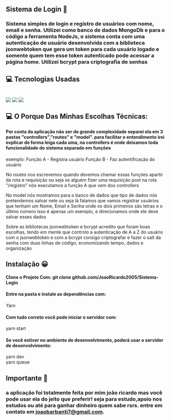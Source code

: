## Sistema de Login 📱

### Sistema simples de login e registro de usuários com nome, email e senha. Utilizei como banco de dados MongoDb e para o código a ferramenta NodeJs, o sistema conta com uma autenticação de usuário desenvolvida com a biblioteca jsonwebtoken que gera um token para cada usuário logado e somente quem tem esse token autenticado pode acessar a página home. Utilizei bcrypt para criptografia de senhas 

## 💻 Tecnologias Usadas
<div style="display: inline_block"><br/>
<img align="center" src="https://img.shields.io/badge/JavaScript-323330?style=for-the-badge&logo=javascript&logoColor=F7DF1E">
<img align="center" src="https://img.shields.io/badge/Node.js-43853D?style=for-the-badge&logo=node.js&logoColor=white">
<img align="center" src="https://img.shields.io/badge/MongoDB-4EA94B?style=for-the-badge&logo=mongodb&logoColor=white">
</div>

## 💻 O Porque Das Minhas Escolhas Técnicas:

#### Por conta da aplicação não ser de grande complexidade separei ela em 3 pastas "controllers","routes" e "model". para facilitar o entendimento irei explicar de forma leiga cada uma, na controllers é onde deixamos toda funcionalidade do sistema separado em funções 
exemplo: Função A - Registra usuário
 Função B - Faz autentificação do usuário

No routes nos escrevemos quando devemos chamar essas funções apartir da rota e requisição ou seja se alguém fizer uma requisição post na rota "/registro" nós executamos a função A que vem dos controllers

No model nós mostramos para o banco de dados que tipo de dados nós pretendemos salvar nele ou seja lá falamos que vamos registrar usuários que tenham um Nome, Email e Senha onde os dois primeiros são letras e o último número isso é apenas um exemplo, e direcionamos onde ele deve salvar esses dados

Sobre as bibliotecas jsonwebtoken e bcrypt acredito que foram boas escolhas, tendo em mente que controlo a autenticação de A a Z do usuário com o jsonwebtoken e com a bcrypt consigo criptografar e fazer o salt da senha com duas linhas de código, economizando tempo, dados e organização


## Instalação 😀 

#### Clone o Projeto Com: git clone github.com/JoaoRicardo2005/Sistema-Login </br>

#### Entre na pasta e instale as dependências com: 
 Yarn
#### Com tudo correto você pode iniciar o servidor com:
yarn start
#### Se você estiver no ambiente de desenvolvimento, poderá usar o servidor de desenvolvimento:
yarn dev</br>
yarn queue
## Importante 💛

### a aplicação foi totalmente feita por mim joão ricardo mas você pode usar ela do jeito que preferir! seja para estudo,apoio nos estudos ou até para ganhar dinheiro quem sabe rsrs. entre em contato em joaobarbanti7@gmail.com.
</div>

